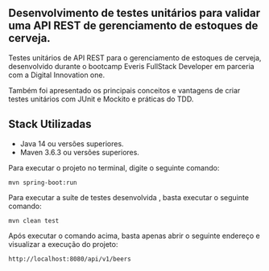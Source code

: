 <h2>Desenvolvimento de testes unitários para validar uma API REST de gerenciamento de estoques de cerveja.</h2>
 
Testes unitários de API REST para o gerenciamento de estoques de cerveja, desenvolvido durante o bootcamp Everis FullStack Developer em parceria com a Digital Innovation one.

Também foi apresentado os principais conceitos e vantagens de criar testes unitários com JUnit e Mockito e práticas do TDD.


<h2>Stack Utilizadas</h2>

- Java 14 ou versões superiores.
- Maven 3.6.3 ou versões superiores.



Para executar o projeto no terminal, digite o seguinte comando:

```shell script
mvn spring-boot:run 
```

Para executar a suíte de testes desenvolvida , basta executar o seguinte comando:

```shell script
mvn clean test
```

Após executar o comando acima, basta apenas abrir o seguinte endereço e visualizar a execução do projeto:

```
http://localhost:8080/api/v1/beers
```